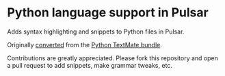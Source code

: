# Python language support in Pulsar

Adds syntax highlighting and snippets to Python files in Pulsar.

Originally [converted](https://pulsar-edit.dev/docs/launch-manual/sections/core-hacking/#converting-from-textmate) from the [Python TextMate bundle](https://github.com/textmate/python.tmbundle).

Contributions are greatly appreciated. Please fork this repository and open a pull request to add snippets, make grammar tweaks, etc.

